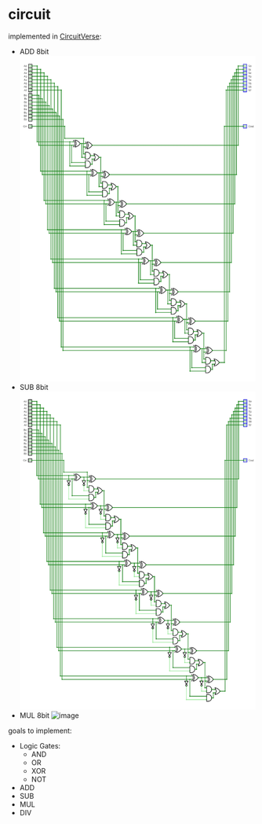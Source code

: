 # circuit

implemented in [CircuitVerse](https://circuitverse.org/simulator):
- ADD 8bit
![image](https://github.com/MCRuskyBoy/circuit/blob/main/pictures/ADD-8bit.jpeg)
- SUB 8bit
![image](https://github.com/MCRuskyBoy/circuit/blob/main/pictures/SUB-8bit.jpeg)
- MUL 8bit
![image](https://github.com/MCRuskyBoy/circuit/blob/main/pictures/MUL-8bit.jpeg)



goals to implement:
  - Logic Gates:
    - AND
    - OR
    - XOR
    - NOT
  - ADD
  - SUB
  - MUL
  - DIV
